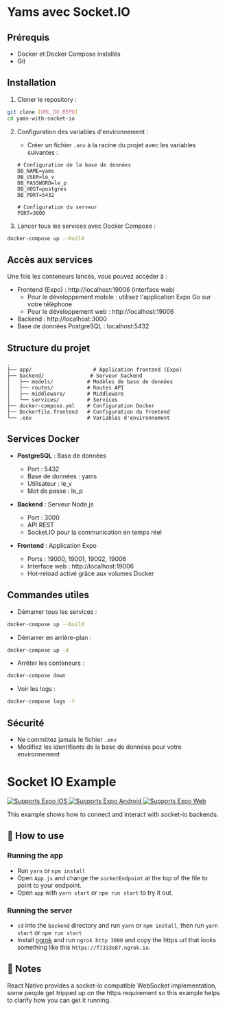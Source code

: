 # Yams avec Socket.IO

## Prérequis

- Docker et Docker Compose installés
- Git

## Installation

1. Cloner le repository :
```bash
git clone [URL_DU_REPO]
cd yams-with-socket-io
```

2. Configuration des variables d'environnement :
   - Créer un fichier `.env` à la racine du projet avec les variables suivantes :
   ```
   # Configuration de la base de données
   DB_NAME=yams
   DB_USER=le_v
   DB_PASSWORD=le_p
   DB_HOST=postgres
   DB_PORT=5432

   # Configuration du serveur
   PORT=3000
   ```

3. Lancer tous les services avec Docker Compose :
```bash
docker-compose up --build
```

## Accès aux services

Une fois les conteneurs lancés, vous pouvez accéder à :
- Frontend (Expo) : http://localhost:19006 (interface web)
  - Pour le développement mobile : utilisez l'application Expo Go sur votre téléphone
  - Pour le développement web : http://localhost:19006
- Backend : http://localhost:3000
- Base de données PostgreSQL : localhost:5432

## Structure du projet

```
.
├── app/                    # Application frontend (Expo)
├── backend/               # Serveur backend
│   ├── models/           # Modèles de base de données
│   ├── routes/           # Routes API
│   ├── middleware/       # Middleware
│   └── services/         # Services
├── docker-compose.yml    # Configuration Docker
├── Dockerfile.frontend   # Configuration du frontend
└── .env                  # Variables d'environnement
```

## Services Docker

- **PostgreSQL** : Base de données
  - Port : 5432
  - Base de données : yams
  - Utilisateur : le_v
  - Mot de passe : le_p

- **Backend** : Serveur Node.js
  - Port : 3000
  - API REST
  - Socket.IO pour la communication en temps réel

- **Frontend** : Application Expo
  - Ports : 19000, 19001, 19002, 19006
  - Interface web : http://localhost:19006
  - Hot-reload activé grâce aux volumes Docker

## Commandes utiles

- Démarrer tous les services :
```bash
docker-compose up --build
```

- Démarrer en arrière-plan :
```bash
docker-compose up -d
```

- Arrêter les conteneurs :
```bash
docker-compose down
```

- Voir les logs :
```bash
docker-compose logs -f
```

## Sécurité

- Ne committez jamais le fichier `.env`
- Modifiez les identifiants de la base de données pour votre environnement

# Socket IO Example

<p>
  <!-- iOS -->
  <a href="https://itunes.apple.com/app/apple-store/id982107779">
    <img alt="Supports Expo iOS" longdesc="Supports Expo iOS" src="https://img.shields.io/badge/iOS-4630EB.svg?style=flat-square&logo=APPLE&labelColor=999999&logoColor=fff" />
  </a>
  <!-- Android -->
  <a href="https://play.google.com/store/apps/details?id=host.exp.exponent&referrer=blankexample">
    <img alt="Supports Expo Android" longdesc="Supports Expo Android" src="https://img.shields.io/badge/Android-4630EB.svg?style=flat-square&logo=ANDROID&labelColor=A4C639&logoColor=fff" />
  </a>
  <!-- Web -->
  <a href="https://docs.expo.dev/workflow/web/">
    <img alt="Supports Expo Web" longdesc="Supports Expo Web" src="https://img.shields.io/badge/web-4630EB.svg?style=flat-square&logo=GOOGLE-CHROME&labelColor=4285F4&logoColor=fff" />
  </a>
</p>

This example shows how to connect and interact with socket-io backends.

## 🚀 How to use

### Running the app

- Run `yarn` or `npm install`
- Open `App.js` and change the `socketEndpoint` at the top of the file to point to your endpoint.
- Open `app` with `yarn start` or `npm run start` to try it out.

### Running the server

- `cd` into the `backend` directory and run `yarn` or `npm install`, then run `yarn start` or `npm run start`
- Install [ngrok](https://ngrok.com/download) and run `ngrok http 3000` and copy the https url that looks something like this `https://f7333e87.ngrok.io`.

## 📝 Notes

React Native provides a socket-io compatible WebSocket implementation, some people get tripped up on the https requirement so this example helps to clarify how you can get it running.
